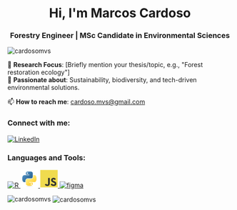 <h1 align="center">Hi, I'm Marcos Cardoso</h1>
<h3 align="center">Forestry Engineer | MSc Candidate in Environmental Sciences</h3>

<p align="left"> 
  <img src="https://komarev.com/ghpvc/?username=cardosomvs&label=Profile%20views&color=0e75b6&style=flat" alt="cardosomvs" /> 
</p>

🔬 **Research Focus**: [Briefly mention your thesis/topic, e.g., "Forest restoration ecology"]  
🌱 **Passionate about**: Sustainability, biodiversity, and tech-driven environmental solutions.  

📫 **How to reach me**: [cardoso.mvs@gmail.com](mailto:cardoso.mvs@gmail.com)  

<h3 align="left">Connect with me:</h3>
<p align="left">
  <a href="https://linkedin.com/in/marcos-vinicius-souza-cardoso" target="blank">
    <img align="center" src="https://raw.githubusercontent.com/rahuldkjain/github-profile-readme-generator/master/src/images/icons/Social/linked-in-alt.svg" alt="LinkedIn" height="30" width="40" />
  </a>
  <!-- Add other social links here if needed -->
</p>

<h3 align="left">Languages and Tools:</h3>
<p align="left"> 
  <a href="https://www.r-project.org/" target="_blank" rel="noreferrer">
    <img src="https://www.vectorlogo.zone/logos/r-project/r-project-icon.svg" alt="R" width="40" height="40" />
  </a>
  <a href="https://www.python.org" target="_blank" rel="noreferrer">
    <img src="https://raw.githubusercontent.com/devicons/devicon/master/icons/python/python-original.svg" alt="python" width="40" height="40" />
  </a>
  <a href="https://developer.mozilla.org/en-US/docs/Web/JavaScript" target="_blank" rel="noreferrer">
    <img src="https://raw.githubusercontent.com/devicons/devicon/master/icons/javascript/javascript-original.svg" alt="javascript" width="40" height="40" />
  </a>
  <a href="https://www.figma.com/" target="_blank" rel="noreferrer">
    <img src="https://www.vectorlogo.zone/logos/figma/figma-icon.svg" alt="figma" width="40" height="40" />
  </a>
  <!-- Add more tools like QGIS, GIS, etc. if relevant -->
</p>

<p><img align="left" src="https://github-readme-stats.vercel.app/api/top-langs?username=cardosomvs&show_icons=true&locale=en&layout=compact" alt="cardosomvs" /></p>

<p>&nbsp;<img align="center" src="https://github-readme-stats.vercel.app/api?username=cardosomvs&show_icons=true&locale=en" alt="cardosomvs" /></p>
